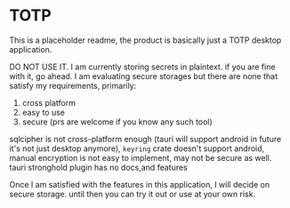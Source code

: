 # TOTP

This is a placeholder readme, the product is basically just a TOTP desktop application.

DO NOT USE IT. I am currently storing secrets in plaintext. if you are fine with it, go ahead.
I am evaluating secure storages but there are none that satisfy my requirements, primarily:

1. cross platform
2. easy to use
3. secure
   (prs are welcome if you know any such tool)

sqlcipher is not cross-platform enough (tauri will support android in future it's not just desktop anymore), `keyring` crate
doesn't support android, manual encryption is not easy to implement, may not be secure as well. tauri stronghold plugin has no docs,and features

Once I am satisfied with the features in this application, I will decide on secure storage. until then you can try it out
or use at your own risk.
